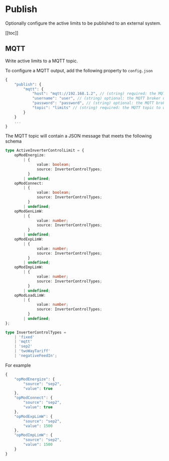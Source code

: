 # Publish

Optionally configure the active limits to be published to an external system.

[[toc]]

## MQTT

Write active limits to a MQTT topic.

To configure a MQTT output, add the following property to `config.json`

```js
{
    "publish": {
        "mqtt": {
            "host": "mqtt://192.168.1.2", // (string) required: the MQTT broker host
            "username": "user", // (string) optional: the MQTT broker username
            "password": "password", // (string) optional: the MQTT broker password
            "topic": "limits" // (string) required: the MQTT topic to write
        }
    }
    ...
}
```

The MQTT topic will contain a JSON message that meets the following schema

```ts
type ActiveInverterControlLimit = {
    opModEnergize:
        | {
              value: boolean;
              source: InverterControlTypes;
          }
        | undefined;
    opModConnect:
        | {
              value: boolean;
              source: InverterControlTypes;
          }
        | undefined;
    opModGenLimW:
        | {
              value: number;
              source: InverterControlTypes;
          }
        | undefined;
    opModExpLimW:
        | {
              value: number;
              source: InverterControlTypes;
          }
        | undefined;
    opModImpLimW:
        | {
              value: number;
              source: InverterControlTypes;
          }
        | undefined;
    opModLoadLimW:
        | {
              value: number;
              source: InverterControlTypes;
          }
        | undefined;
};

type InverterControlTypes =
    | 'fixed'
    | 'mqtt'
    | 'sep2'
    | 'twoWayTariff'
    | 'negativeFeedIn';
```

For example

```js
{
    "opModEnergize": {
        "source": "sep2",
        "value": true
    },
    "opModConnect": {
        "source": "sep2",
        "value": true
    },
    "opModExpLimW": {
        "source": "sep2",
        "value": 1500
    },
    "opModImpLimW": {
        "source": "sep2",
        "value": 1500
    }
}
```